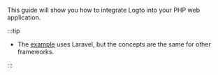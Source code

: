 This guide will show you how to integrate Logto into your PHP web application.

:::tip

- The [example](https://github.com/logto-io/php/blob/master/samples/index.php) uses Laravel, but the concepts are the same for other frameworks.

:::
